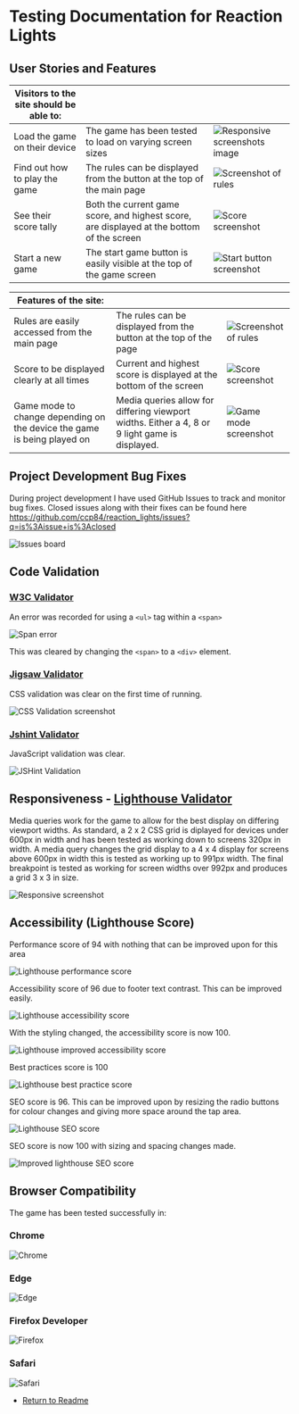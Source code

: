 # Testing Documentation for Reaction Lights

## User Stories and Features

|Visitors to the site should be able to: |     |     |
|--------------------------------------- |-----|-----|
|Load the game on their device | The game has been tested to load on varying screen sizes | ![Responsive screenshots image](documentation/testing/responsive_screenshot.png)|
|Find out how to play the game | The rules can be displayed from the button at the top of the main page | ![Screenshot of rules](documentation/testing/rules.png)|
|See their score tally | Both the current game score, and highest score, are displayed at the bottom of the screen | ![Score screenshot](documentation/testing/score.png)|
|Start a new game | The start game button is easily visible at the top of the game screen | ![Start button screenshot](documentation/testing/start.png)|

|Features of the site: |    |    |
|----------------------|----|----|
|Rules are easily accessed from the main page | The rules can be displayed from the button at the top of the page | ![Screenshot of rules](documentation/testing/rules.png)|
|Score to be displayed clearly at all times | Current and highest score is displayed at the bottom of the screen | ![Score screenshot](documentation/testing/score.png)|
|Game mode to change depending on the device the game is being played on | Media queries allow for differing viewport widths. Either a 4, 8 or 9 light game is displayed. | ![Game mode screenshot](documentation/testing/responsive_screenshot.png)|

## Project Development Bug Fixes

During project development I have used GitHub Issues to track and monitor bug fixes. Closed issues along with their fixes can be found here https://github.com/ccp84/reaction_lights/issues?q=is%3Aissue+is%3Aclosed

![Issues board](documentation/testing/issues.png)

## Code Validation

### [W3C Validator](https://validator.w3.org/nu/?doc=https%3A%2F%2Fccp84.github.io%2Freaction_lights%2F)

An error was recorded for using a `<ul>` tag within a `<span>` 

![Span error](documentation/testing/html_error_1.png)

This was cleared by changing the `<span>` to a `<div>` element.

### [Jigsaw Validator](https://jigsaw.w3.org/css-validator/validator?uri=https%3A%2F%2Fccp84.github.io%2Freaction_lights%2F&profile=css3svg&usermedium=all&warning=1&vextwarning=&lang=en)

CSS validation was clear on the first time of running. 

![CSS Validation screenshot](documentation/testing/css_validation.png)

### [Jshint Validator](https://jshint.com/)

JavaScript validation was clear.

![JSHint Validation](documentation/testing/jshint.png)

## Responsiveness - [Lighthouse Validator](https://web.dev/measure/?url=https%3A%2F%2Fccp84.github.io%2Freaction_lights%2F)

Media queries work for the game to allow for the best display on differing viewport widths. As standard, a 2 x 2 CSS grid is diplayed for devices under 600px in width and has been tested as working down to screens 320px in width. A media query changes the grid display to a 4 x 4 display for screens above 600px in width this is tested as working up to 991px width. The final breakpoint is tested as working for screen widths over 992px and produces a grid 3 x 3 in size.

![Responsive screenshot](documentation/testing/responsive_screenshot.png)

## Accessibility (Lighthouse Score)

Performance score of 94 with nothing that can be improved upon for this area

![Lighthouse performance score](documentation/testing/lighthouse1.png)

Accessibility score of 96 due to footer text contrast. This can be improved easily.

![Lighthouse accessibility score](documentation/testing/lighthouse2.png)

With the styling changed, the accessibility score is now 100.

![Lighthouse improved accessibility score](documentation/testing/lighthouse3.png)

Best practices score is 100

![Lighthouse best practice score](documentation/testing/lighthouse4.png)

SEO score is 96. This can be improved upon by resizing the radio buttons for colour changes and giving more space around the tap area.

![Lighthouse SEO score](documentation/testing/lighthouse5.png)

SEO score is now 100 with sizing and spacing changes made.

![Improved lighthouse SEO score](documentation/testing/lighthouse6.png)

## Browser Compatibility

The game has been tested successfully in:

### Chrome
![Chrome](documentation/testing/chrome.png)

### Edge
![Edge](documentation/testing/edge.png)

### Firefox Developer
![Firefox](documentation/testing/firefox.png)

### Safari
![Safari](documentation/testing/safari.png)

* [Return to Readme](README.md)